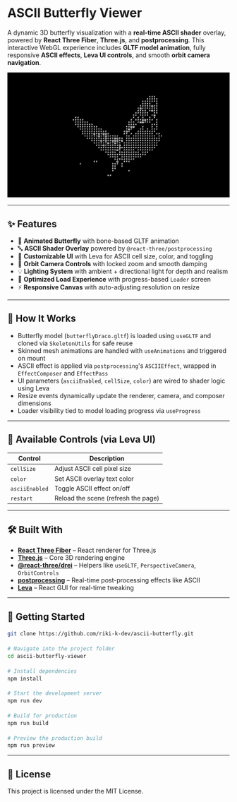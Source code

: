 # ASCII Butterfly Viewer

A dynamic 3D butterfly visualization with a **real-time ASCII shader** overlay, powered by **React Three Fiber**, **Three.js**, and **postprocessing**. This interactive WebGL experience includes **GLTF model animation**, fully responsive **ASCII effects**, **Leva UI controls**, and smooth **orbit camera navigation**.

[![Hero Screenshot](public/heropage.png)](https://ascii-butterfly.netlify.app/)

---

## ✨ Features

* 🦋 **Animated Butterfly** with bone-based GLTF animation
* 🔤 **ASCII Shader Overlay** powered by `@react-three/postprocessing`
* 🎨 **Customizable UI** with Leva for ASCII cell size, color, and toggling
* 🎥 **Orbit Camera Controls** with locked zoom and smooth damping
* 💡 **Lighting System** with ambient + directional light for depth and realism
* 🚀 **Optimized Load Experience** with progress-based `Loader` screen
* ⚡ **Responsive Canvas** with auto-adjusting resolution on resize

---

## 🧠 How It Works

* Butterfly model (`butterflyDraco.gltf`) is loaded using `useGLTF` and cloned via `SkeletonUtils` for safe reuse
* Skinned mesh animations are handled with `useAnimations` and triggered on mount
* ASCII effect is applied via `postprocessing`'s `ASCIIEffect`, wrapped in `EffectComposer` and `EffectPass`
* UI parameters (`asciiEnabled`, `cellSize`, `color`) are wired to shader logic using Leva
* Resize events dynamically update the renderer, camera, and composer dimensions
* Loader visibility tied to model loading progress via `useProgress`

---

## 🔧 Available Controls (via Leva UI)

| Control        | Description                         |
| -------------- | ----------------------------------- |
| `cellSize`     | Adjust ASCII cell pixel size        |
| `color`        | Set ASCII overlay text color        |
| `asciiEnabled` | Toggle ASCII effect on/off          |
| `restart`      | Reload the scene (refresh the page) |

---

## 🛠️ Built With

* [**React Three Fiber**](https://docs.pmnd.rs/react-three-fiber) – React renderer for Three.js
* [**Three.js**](https://threejs.org/) – Core 3D rendering engine
* [**@react-three/drei**](https://github.com/pmndrs/drei) – Helpers like `useGLTF`, `PerspectiveCamera`, `OrbitControls`
* [**postprocessing**](https://github.com/pmndrs/postprocessing) – Real-time post-processing effects like ASCII
* [**Leva**](https://github.com/pmndrs/leva) – React GUI for real-time tweaking

---

## 🚀 Getting Started

```bash
git clone https://github.com/riki-k-dev/ascii-butterfly.git

# Navigate into the project folder
cd ascii-butterfly-viewer

# Install dependencies
npm install

# Start the development server
npm run dev

# Build for production
npm run build

# Preview the production build
npm run preview
```

---

## 📄 License

This project is licensed under the MIT License.
